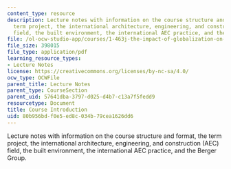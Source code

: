 ```yaml
---
content_type: resource
description: Lecture notes with information on the course structure and format, the
  term project, the international architecture, engineering, and construction (AEC)
  field, the built environment, the international AEC practice, and the Berger Group.
file: /ol-ocw-studio-app/courses/1-463j-the-impact-of-globalization-on-the-built-environment-fall-2009/80b956bdf0e5ed8c034b79cea1626dd6_MIT1_463JF09_lec01.pdf
file_size: 398015
file_type: application/pdf
learning_resource_types:
- Lecture Notes
license: https://creativecommons.org/licenses/by-nc-sa/4.0/
ocw_type: OCWFile
parent_title: Lecture Notes
parent_type: CourseSection
parent_uid: 57641dba-3797-d025-d4b7-c13a7f5fedd9
resourcetype: Document
title: Course Introduction
uid: 80b956bd-f0e5-ed8c-034b-79cea1626dd6
---
```

Lecture notes with information on the course structure and format, the term project, the international architecture, engineering, and construction (AEC) field, the built environment, the international AEC practice, and the Berger Group.
